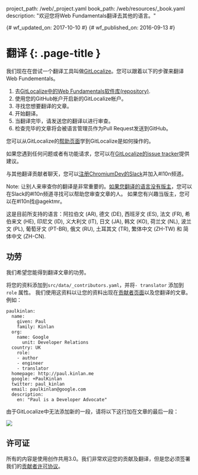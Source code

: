 project_path: /web/_project.yaml
book_path: /web/resources/_book.yaml
description: "欢迎您将Web Fundamentals翻译去其他的语言。"

{# wf_updated_on: 2017-10-10 #}
{# wf_published_on: 2016-09-13 #}

# 翻译 {: .page-title }

<!--div class="attempt-right">
  <figure>
    <img src="/web/images/gitlocalize_image0.png">
  </figure>
</div-->

我们现在在尝试一个翻译工具叫做[GitLocalize](https://gitlocalize.com/)。您可以跟着以下的步骤来翻译Web Fundementals。

1. 去[GitLocalize中的Web Fundamentals软件库(repository)](https://gitlocalize.com/repo/107).
2. 使用您的GitHub帐户开启新的GitLocalize帐户。
3. 寻找您想要翻译的文章。
4. 开始翻译。
5. 当翻译完毕，请发送您的翻译以进行审查。
6. 检查完毕的文章将会被语言管理员作为Pull Request发送到GitHub。

您可以从GitLocalize的[帮助页面](https://docs.gitlocalize.com/)学到GitLocalize是如何操作的。

如果您遇到任何问题或者有功能请求，您可以在[GitLocalize的issue tracker](https://github.com/gitlocalize/feedback/issues)提供建议。


与其他翻译贡献者聊天，您可以[注册ChromiumDev的Slack](https://join.slack.com/t/chromiumdev/shared_invite/enQtMzM3NjYwNjI0MDM4LTk2NjEyYTIxODk1MDYxMmNjNWYzMGMxZGVhMDNhY2I1ZjBhMjdlYTg0MTg4ZGE0OTQ0ZmYwNTRiMGJlYzVjOTE)并加入#l10n频道。

Note: 让别人来审查你的翻译是非常重要的。[如果您翻译的语言没有版主](https://gitlocalize.com/repo/107/roles)，您可以在Slack的#l10n频道寻找可以帮助您审查文章的人。 如果您有兴趣当版主，您可以在#l10n找@agektmr。


这是目前所支持的语言：阿拉伯文 (AR), 德文 (DE), 西班牙文 (ES),
法文 (FR), 希伯来文 (HE), 印尼文 (ID), 义大利文 (IT), 日文 (JA),
韩文 (KO), 荷兰文 (NL), 波兰文 (PL), 葡萄牙文 (PT-BR), 俄文 (RU),
土耳其文 (TR), 繁体中文 (ZH-TW) 和 简体中文 (ZH-CN).

## 功劳

我们希望您能得到翻译文章的功劳。


将您的资料添加到`src/data/_contributors.yaml`，并将`- translator` 添加到 `role` 属性。 我们使用这资料以让您的资料出现在[贡献者页面](/web/resources/contributors)以及您翻译的文章。 例如：


```
paulkinlan:
  name:
    given: Paul
    family: Kinlan
  org:
    name: Google
      unit: Developer Relations
  country: UK
    role:
    - author
    - engineer
    - translator
  homepage: http://paul.kinlan.me
  google: +PaulKinlan
  twitter: paul_kinlan
  email: paulkinlan@google.com
  description:
    en: "Paul is a Developer Advocate"
```


由于GitLocalize中无法添加新的一段，请将以下这行加在文章的最后一段：



![](/web/images/gitlocalize_image1.png)

## 许可证


所有的内容是使用创作共用3.0。我们非常欢迎您的贡献及翻译，但是您必须签署我们的[贡献者许可协议](https://github.com/google/WebFundamentals/blob/master/CONTRIBUTING.md)。

